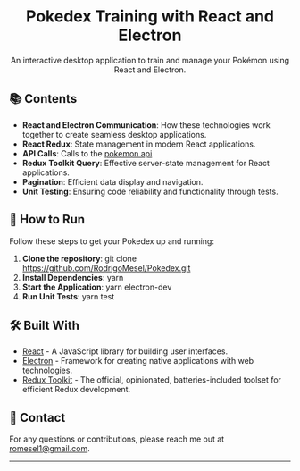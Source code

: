 <div align="center">

# Pokedex Training with React and Electron

An interactive desktop application to train and manage your Pokémon using React and Electron.

</div>

## 📚 Contents

- **React and Electron Communication**: How these technologies work together to create seamless desktop applications.
- **React Redux**: State management in modern React applications.
- **API Calls**: Calls to the [pokemon api](https://pokeapi.co/)
- **Redux Toolkit Query**: Effective server-state management for React applications.
- **Pagination**: Efficient data display and navigation.
- **Unit Testing**: Ensuring code reliability and functionality through tests.

## 🚀 How to Run

Follow these steps to get your Pokedex up and running:

1. **Clone the repository**: git clone https://github.com/RodrigoMesel/Pokedex.git
2. **Install Dependencies**: yarn
3. **Start the Application**: yarn electron-dev
4. **Run Unit Tests**: yarn test


## 🛠️ Built With

- [React](https://reactjs.org/) - A JavaScript library for building user interfaces.
- [Electron](https://www.electronjs.org/) - Framework for creating native applications with web technologies.
- [Redux Toolkit](https://redux-toolkit.js.org/) - The official, opinionated, batteries-included toolset for efficient Redux development.


## 📩 Contact

For any questions or contributions, please reach me out at [romesel1@gmail.com](mailto:romesel1@gmail.com).

---

